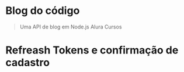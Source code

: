 # Blog do código
> Uma API de blog em Node.js
> Alura Cursos

# Refreash Tokens e confirmação de cadastro
